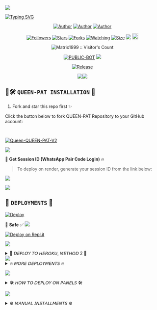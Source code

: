 <img align="center" height="auto" src="https://files.catbox.moe/vf5q1y.png">

[![Typing SVG](https://readme-typing-svg.herokuapp.com?font=Rockstar-ExtraBold&size=35&pause=800&color=FF00FF&center=true&vCenter=true&width=815&height=60&lines=Q+U+E+E+N+P+A+T+🌟+▇)](https://git.io/typing-svg)
<br>

<p align="center">
<a href="https://github.com/Augewizi/QUEEN-PAT.git"><img title="Author" src="https://img.shields.io/badge/Matrix_King-ff1493?style=for-the-badge&logo=Github"></a> 
<a href="https://youtube.com/@Augewizi7"><img title="Author" src="https://img.shields.io/badge/YT_CHANNEL-ff4500?style=for-the-badge&logo=youtube"></a> 
<a href="https://wa.me/233533028082"><img title="Author" src="https://img.shields.io/badge/Contact_Me-00ff7f?style=for-the-badge&logo=whatsapp"></a>
</p>

<p align="center">
<a href="https://github.com/Augewizi"><img title="Followers" src="https://img.shields.io/github/followers/Augewizi?color=ff69b4&style=flat-square"></a>
<a href="https://github.com/Augewizi/QUEEN-PAT/stargazers/"><img title="Stars" src="https://img.shields.io/github/stars/Augewizi/QUEEN-PAT?color=00b7eb&style=flat-square"></a>
<a href="https://github.com/Matrix1999/Queen-Adiza/network/members"><img title="Forks" src="https://img.shields.io/github/forks/Matrix1999/Queen-Adiza?color=00b7eb&style=flat-square"></a>
<a href="https://github.com/Matrix1999/Queen-Adiza/watchers"><img title="Watching" src="https://img.shields.io/github/watchers/Matrix1999/Queen-Adiza?label=Watchers&color=00b7eb&style=flat-square"></a>
<a href="https://github.com/Matrix1999/Queen-Adiza/"><img title="Size" src="https://img.shields.io/github/repo-size/Matrix1999/Queen-Adiza?style=flat-square&color=32cd32"></a>
<a href="https://hits.seeyoufarm.com"><img src="https://hits.seeyoufarm.com/api/count/incr/badge.svg?url=https%3A%2F%2Fgithub.com%2Fkingmalvn%2FQueen-Adiza&count_bg=%23ff00ff&title_bg=%23555555&icon=probot.svg&icon_color=%2300FF6D&title=hits&edge_flat=false"/></a>
<a href="https://github.com/Matrix1999/Queen-Adiza/graphs/commit-activity"><img height="20" src="https://img.shields.io/badge/Maintained%3F-yes-00ff00&style=flat-square"></a>
</p>
<p align="center"><img src="https://profile-counter.glitch.me/{Queen-Adiza}/count.svg" alt="Matrix1999 :: Visitor's Count" old_src="https://profile-counter.glitch.me/{Matrix1999}/count.svg" /></p>
<p align="center">
<a href="https://github.com/Matrix1999/Queen-Adiza"><img title="PUBLIC-BOT" src="https://img.shields.io/static/v1?label=Language&message=English&style=flat-square&color=ff1493"></a>  
<img src="https://komarev.com/ghpvc/?username=QUEEN-PAT&label=VIEWS&style=flat-square&color=00b7eb" />
</p>
<p align="center">
<a href="https://github.com/Matrix1999/Queen-Adiza"><img title="Release" src="https://img.shields.io/badge/Release-beta%20v2.0-ff4500?style=for-the-badge&logo=appveyor" /></a>
</p>

<p align='center'>
<a><img src='https://i.imgur.com/LyHic3i.gif'/></a><a><img src='https://i.imgur.com/LyHic3i.gif'/></a>
</p>

## 🌟🛠️ `QUEEN-PAT INSTALLATION` 🚀

1. Fork and star this repo first ✨

Click the button below to fork QUEEN-PAT Repository to your GitHub account:

<br>
<p align="left">
<a href="https://github.com/Matrix1999/Queen-Adiza/fork"><img title="Queen-QUEEN-PAT-V2" src="https://img.shields.io/badge/FORK-QUEEN-PAT-V2-00b7eb?style=for-the-badge&logo=stackshare"></a>
</p>

<a><img src='https://i.imgur.com/LyHic3i.gif'/></a>

🔑 **Get Session ID (WhatsApp Pair Code Login)** 🔥

> To deploy on render, generate your session ID from the link below:
<p align="left">
<a href="https://adiza-session-p8kp.onrender.com/?">
<img src="https://img.shields.io/badge/%F0%9F%9A%80%20GET%20PAIR%20CODE%20WEB-ffcc00?style=for-the-badge"/>
</a>
</p>
<a><img src='https://i.imgur.com/LyHic3i.gif'/></a>

## 🚀 `DEPLOYMENTS` 🌈

[![Deploy](https://www.herokucdn.com/deploy/button.svg)](https://dashboard.heroku.com/new?template=https%3A%2F%2Fgithub.com%2FMatrix1999%2FQueen-Adiza) 

💯 **Safe** ✅
<a><img src='https://i.imgur.com/LyHic3i.gif'/></a>

[![Deploy on Repl.it](https://repl.it/badge/github/quiec/whatsAlfa)](https://repl.it/github/Matrix1999/Queen-Adiza)

<a><img src='https://i.imgur.com/LyHic3i.gif'/></a>

<details>
<summary>🌟 𝘋𝘌𝘗𝘓𝘖𝘠 𝘛𝘖 𝘏𝘌𝘙𝘖𝘒𝘜, 𝘔𝘌𝘛𝘏𝘖𝘋 2 🌟</summary>

* `Fork` QUEEN-PAT Repository or `sync` if you had forked. ✨
* `Link` to your WhatsApp using Server 1, 2 or 3
* In case you use Server 2, paste the session id on settings.js @SESSION_ID
* If you used Server 3, upload the `creds.json` received in the `session` folder.
* Alternatively; you can open the `creds.json` using `Mt manager` or `treb edit` and copy everything and paste at `creds.json` on the `session` folder.
* Go to `src>data>role>owner.json` and enter your number.
* Edit your details at `settings.js` (Optional).
* Create an `heroku` account if you don't have.
* Then choose create new app
* Enter your app name and Create.
* Connect with your GitHub account.
* Search Queen-Adiza, and connect.
* Press deploy and wait for a few minutes.
* Enjoy. 🎉
</details>
<a><img src='https://i.imgur.com/LyHic3i.gif'/></a>

<details>
<summary>🔥 𝘔𝘖𝘙𝘌 𝘋𝘌𝘗𝘓𝘖𝘠𝘔𝘌𝘕𝘛𝘚 🔥</summary>

 **• 2 𝗛𝗢𝗦𝗧 𝗢𝗡 𝗗𝗜𝗦𝗖𝗢𝗥𝗗 /PANEL** 🌈
<br>
> Click below to download the bot file:
<p align="left">
<a href="https://github.com/Matrix1999/Queen-Adiza/archive/refs/heads/main.zip"><img src="https://img.shields.io/badge/DOWNLOAD%20FILES-00ff00?style=flat-square" alt="Rainhost Files" width="150"></a>
<br>
<a><img src='https://i.imgur.com/LyHic3i.gif'/></a>
  
> Click below to deploy on Katabump:
<p align="left">
<a href="https://dashboard.katabump.com/auth/login#203630">
<img src="https://img.shields.io/badge/Deploy%20to%20Katabump-Hosting-ff69b4?style=for-the-badge&logo=katabump&logoColor=red"/>
</a>
<br>
<a><img src='https://i.imgur.com/LyHic3i.gif'/></a>
  
> Click below to deploy on Bot-Hosting:
<p align="left">
<a href="https://bot-hosting.net/?aff=1231885228566646795">
<img src="https://img.shields.io/badge/Deploy%20to%20Bot-hosting-00b7eb?style=for-the-badge&logo=bothosting&logoColor=white"/>
</a>
</p>

<a><img src='https://i.imgur.com/LyHic3i.gif'/></a>

</details>

<a><img src='https://i.imgur.com/LyHic3i.gif'/></a>

<details>
<summary>🛠️ 𝘏𝘖𝘞 𝘛𝘖 𝘋𝘌𝘗𝘓𝘖𝘠 𝘖𝘕 𝘗𝘈𝘕𝘌𝘓𝘚 🛠️</summary>

1. `Fork` the Repository. ✨
2. If already forked then `sync` fork repository.
3. Click on the green `Code` button and click `download as zip`.
4. `Upload` the script zip file to your `panel`.
5. `Unarchieve` the uploaded zip file.
6. Open the `unarchieved folder` and `move` all files to container by typing (`../`)
7. Now go to `console` and `start` bot.
8. Wait for `5-10 mins` to enter your number.
9. Enter your number when requested to get the pair code.
10. Enter pair code in link devices in WhatsApp.
11. Deployment successful. 🎉
</details>

<a><img src='https://i.imgur.com/LyHic3i.gif'/></a>

<details>
<summary>⚙️ 𝘔𝘈𝘕𝘜𝘈𝘓 𝘐𝘕𝘚𝘛𝘈𝘓𝘓𝘔𝘌𝘕𝘛𝘚 ⚙️</summary>

## `REQUIREMENTS` 📋
* [Node.js](https://nodejs.org/en/)
* [Git](https://git-scm.com/downloads)
* [FFmpeg](https://github.com/BtbN/FFmpeg-Builds/releases/download/autobuild-2020-12-08-13-03/ffmpeg-n4.3.1-26-gca55240b8c-win64-gpl-4.3.zip)
* [Libwebp](https://developers.google.com/speed/webp/download)
* Any text editor

## `CLONE REPO & INSTALLATION DEPENDENCIES` 🚀
```bash
git clone https://github.com/Matrix1999/Queen-Adiza.git
cd Queen-Adiza 
npm start

FOR SSH/UBUNTU/LINUX👨‍💻👨‍💻

sudo apt-get update
sudo apt-get upgrade -y
sudo apt-get install -y bash
sudo apt-get install -y libwebp
sudo apt-get install -y git
sudo apt-get install -y nodejs
sudo apt-get install -y ffmpeg
sudo apt-get install -y wget
sudo apt-get install -y imagemagick
git clone https://github.com/Matrix1999/Queen-Adiza
cd Queen-Adiza
npm install
npm start

FOR TERMUX📱

apt update -y && apt upgrade -y && pkg update -y && pkg upgrade -y && pkg install bash -y && pkg install libwebp -y && pkg install git -y && pkg install nodejs -y && pkg install ffmpeg -y && pkg install wget -y && pkg install imagemagick -y && pkg install yarn && termux-setup-storage
cd /sdcard
cd bot folder name
yarn install
npm start

FOR 24/7 ACTIVATION PM2 (TERMUX)🔄

npm i -g pm2 && pm2 start index.js && pm2 save && pm2 logs

FOR 24/7 ACTIVATION RE-EXECUTION PM2 (TERMUX)💥

npm i -g pm2 && pm2 start index.js -f && pm2 save && pm2 logs

</details>
<h2 align="center">  𝗣𝗢𝗟𝗜𝗧𝗘 𝗡𝗢𝗧𝗜𝗖𝗘!  </h2>
This bot is made for educational purposes only hence DO NOT MISUSE. 
© AUGE-WIZI 
MIT License
             ✦͙͙͙*͙*❥⃝∗⁎.ʚ [] ɞ.⁎∗❥⃝**͙✦͙͙͙